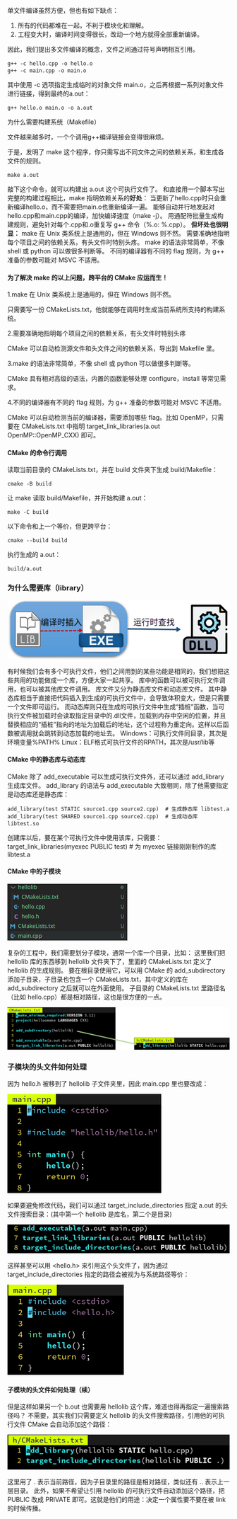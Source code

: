 单文件编译虽然方便，但也有如下缺点：

1. 所有的代码都堆在一起，不利于模块化和理解。
2. 工程变大时，编译时间变得很长，改动一个地方就得全部重新编译。

因此，我们提出多文件编译的概念，文件之间通过符号声明相互引用。

```
g++ -c hello.cpp -o hello.o
g++ -c main.cpp -o main.o
```

其中使用 -c 选项指定生成临时的对象文件 main.o，之后再根据一系列对象文件进行链接，得到最终的a.out：

```
g++ hello.o main.o -o a.out
```



为什么需要构建系统（Makefile）

文件越来越多时，一个个调用g++编译链接会变得很麻烦。

于是，发明了 make 这个程序，你只需写出不同文件之间的依赖关系，和生成各文件的规则。

```
make a.out
```

敲下这个命令，就可以构建出 a.out 这个可执行文件了。
和直接用一个脚本写出完整的构建过程相比，make 指明依赖关系的**好处**：
当更新了hello.cpp时只会重新编译hello.o，而不需要把main.o也重新编译一遍。
能够自动并行地发起对hello.cpp和main.cpp的编译，加快编译速度（make -j）。
用通配符批量生成构建规则，避免针对每个.cpp和.o重复写 g++ 命令（%.o: %.cpp）。
**但坏处也很明显：**
make 在 Unix 类系统上是通用的，但在 Windows 则不然。
需要准确地指明每个项目之间的依赖关系，有头文件时特别头疼。
make 的语法非常简单，不像 shell 或 python 可以做很多判断等。
不同的编译器有不同的 flag 规则，为 g++ 准备的参数可能对 MSVC 不适用。



#### 为了解决 make 的以上问题，跨平台的 CMake 应运而生！

1.make 在 Unix 类系统上是通用的，但在 Windows 则不然。

只需要写一份 CMakeLists.txt，他就能够在调用时生成当前系统所支持的构建系统。



2.需要准确地指明每个项目之间的依赖关系，有头文件时特别头疼

CMake 可以自动检测源文件和头文件之间的依赖关系，导出到 Makefile 里。



3.make 的语法非常简单，不像 shell 或 python 可以做很多判断等。

CMake 具有相对高级的语法，内置的函数能够处理 configure，install 等常见需求。



4.不同的编译器有不同的 flag 规则，为 g++ 准备的参数可能对 MSVC 不适用。

CMake 可以自动检测当前的编译器，需要添加哪些 flag。比如 OpenMP，只需要在 CMakeLists.txt 中指明 target_link_libraries(a.out OpenMP::OpenMP_CXX) 即可。





#### CMake 的命令行调用

读取当前目录的 CMakeLists.txt，并在 build 文件夹下生成 build/Makefile：

```
cmake -B build
```

让 make 读取 build/Makefile，并开始构建 a.out：

```
make -C build
```

以下命令和上一个等价，但更跨平台：

```
cmake --build build
```

执行生成的 a.out：

```
build/a.out
```





### 为什么需要库（library）



![image-20230618195037998](assets/image-20230618195037998.png)

有时候我们会有多个可执行文件，他们之间用到的某些功能是相同的，我们想把这些共用的功能做成一个库，方便大家一起共享。
库中的函数可以被可执行文件调用，也可以被其他库文件调用。
库文件又分为静态库文件和动态库文件。
其中静态库相当于直接把代码插入到生成的可执行文件中，会导致体积变大，但是只需要一个文件即可运行。
而动态库则只在生成的可执行文件中生成“插桩”函数，当可执行文件被加载时会读取指定目录中的.dll文件，加载到内存中空闲的位置，并且替换相应的“插桩”指向的地址为加载后的地址，这个过程称为重定向。这样以后函数被调用就会跳转到动态加载的地址去。
Windows：可执行文件同目录，其次是环境变量%PATH%
Linux：ELF格式可执行文件的RPATH，其次是/usr/lib等



#### CMake 中的静态库与动态库

CMake 除了 add_executable 可以生成可执行文件外，还可以通过 add_library 生成库文件。
add_library 的语法与 add_executable 大致相同，除了他需要指定是动态库还是静态库：

```
add_library(test STATIC source1.cpp source2.cpp)  # 生成静态库 libtest.a
add_library(test SHARED source1.cpp source2.cpp)  # 生成动态库 libtest.so
```

创建库以后，要在某个可执行文件中使用该库，只需要：
target_link_libraries(myexec PUBLIC test)  # 为 myexec 链接刚刚制作的库 libtest.a



#### CMake 中的子模块

![image-20230619203428857](assets/image-20230619203428857.png)

复杂的工程中，我们需要划分子模块，通常一个库一个目录，比如：
这里我们把 hellolib 库的东西移到 hellolib 文件夹下了，里面的 CMakeLists.txt 定义了 hellolib 的生成规则。
要在根目录使用它，可以用 CMake 的 add_subdirectory 添加子目录，子目录也包含一个 CMakeLists.txt，其中定义的库在 add_subdirectory 之后就可以在外面使用。
子目录的 CMakeLists.txt 里路径名（比如 hello.cpp）都是相对路径，这也是很方便的一点。

![image-20230619203544433](assets/image-20230619203544433.png)







### 子模块的头文件如何处理

因为 hello.h 被移到了 hellolib 子文件夹里，因此 main.cpp 里也要改成：

![image-20230620193537380](assets/image-20230620193537380.png)

如果要避免修改代码，我们可以通过 target_include_directories 指定
a.out 的头文件搜索目录：(其中第一个 hellolib 是库名，第二个是目录)

![image-20230620193657301](assets/image-20230620193657301.png)

这样甚至可以用 <hello.h> 来引用这个头文件了，因为通过 target_include_directories 指定的路径会被视为与系统路径等价：

![image-20230620193715411](assets/image-20230620193715411.png)

#### 子模块的头文件如何处理（续）

但是这样如果另一个 b.out 也需要用 hellolib 这个库，难道也得再指定一遍搜索路径吗？
不需要，其实我们只需要定义 hellolib 的头文件搜索路径，引用他的可执行文件 CMake 会自动添加这个路径：

![image-20230620194405113](assets/image-20230620194405113.png)

这里用了 . 表示当前路径，因为子目录里的路径是相对路径，类似还有 .. 表示上一层目录。
此外，如果不希望让引用 hellolib 的可执行文件自动添加这个路径，把 PUBLIC 改成 PRIVATE 即可。这就是他们的用途：决定一个属性要不要在被 link 的时候传播。